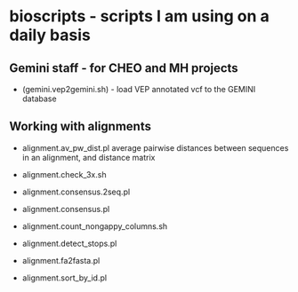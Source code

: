 # bioscripts - scripts I am using on a daily basis

## Gemini staff - for CHEO and MH projects

* (gemini.vep2gemini.sh) - load VEP annotated vcf to the GEMINI database

## Working with alignments

*  alignment.av_pw_dist.pl 
average pairwise distances between sequences in an alignment, and distance matrix

* alignment.check_3x.sh

* alignment.consensus.2seq.pl

* alignment.consensus.pl

* alignment.count_nongappy_columns.sh

* alignment.detect_stops.pl

* alignment.fa2fasta.pl

* alignment.sort_by_id.pl